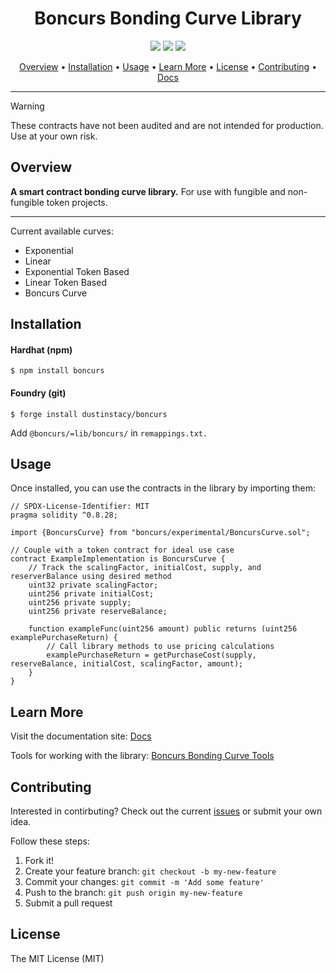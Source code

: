 <h1 align="center">
Boncurs Bonding Curve Library
</h1>

<p align="center">
  <a href="https://boncurs.gitbook.io/boncurs/"><img src="https://img.shields.io/static/v1?message=Documented%20on%20GitBook&logo=gitbook&logoColor=ffffff&label=%20&labelColor=5c5c5c&color=3F89A1"></a>
  <a href="https://www.npmjs.com/package/boncurs"><img src="https://img.shields.io/npm/v/boncurs"/></a>
  <a href="./#license"><img src="https://img.shields.io/badge/License-MIT-brightgreen"/></a>
</p>


<p align="center">
  <a href="#overview">Overview</a> •
  <a href="#installation">Installation</a> •
  <a href="#usage">Usage</a> •
  <a href="#learn-more">Learn More</a> •
  <a href="#license">License</a> •
  <a href="contributing">Contributing</a> • 
  <a href="https://boncurs.gitbook.io/boncurs/">Docs</a>
</p>

***

> [!WARNING]
> These contracts have not been audited and are not intended for production.
> Use at your own risk.

## Overview

**A smart contract bonding curve library.** For use with fungible and non-fungible token projects.

***

Current available curves:

* Exponential
* Linear
* Exponential Token Based
* Linear Token Based
* Boncurs Curve

## Installation

#### Hardhat (npm)

```
$ npm install boncurs
```

#### Foundry (git)

```
$ forge install dustinstacy/boncurs
```

Add `@boncurs/=lib/boncurs/` in `remappings.txt.`

## Usage

Once installed, you can use the contracts in the library by importing them:

```solidity
// SPDX-License-Identifier: MIT
pragma solidity ^0.8.28;

import {BoncursCurve} from "boncurs/experimental/BoncursCurve.sol";

// Couple with a token contract for ideal use case
contract ExampleImplementation is BoncursCurve {
    // Track the scalingFactor, initialCost, supply, and reserverBalance using desired method
    uint32 private scalingFactor;
    uint256 private initialCost;
    uint256 private supply;
    uint256 private reserveBalance;

    function exampleFunc(uint256 amount) public returns (uint256 examplePurchaseReturn) {
        // Call library methods to use pricing calculations
        examplePurchaseReturn = getPurchaseCost(supply, reserveBalance, initialCost, scalingFactor, amount);
    }
}
```

## Learn More

Visit the documentation site: [Docs](https://boncurs.gitbook.io/boncurs)

Tools for working with the library: [Boncurs Bonding Curve Tools](https://github.com/dustinstacy/boncurs-tools)

## Contributing

Interested in contirbuting? Check out the current [issues](https://github.com/dustinstacy/boncurs/issues) or submit your own idea.

Follow these steps:

1. Fork it!
2. Create your feature branch: `git checkout -b my-new-feature`
3. Commit your changes: `git commit -m 'Add some feature'`
4. Push to the branch: `git push origin my-new-feature`
5. Submit a pull request

## License

The MIT License (MIT)
